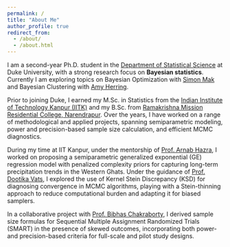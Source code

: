 ```yaml
---
permalink: /
title: "About Me"
author_profile: true
redirect_from: 
  - /about/
  - /about.html
---
```


<p>
  I am a second-year Ph.D. student in the
  <a href="https://stat.duke.edu" target="_blank">Department of Statistical Science</a> at Duke University, with a strong research focus on 
  <strong>Bayesian statistics</strong>. Currently I am exploring topics on Bayesian Optimization with <a href = "https://sites.google.com/view/simonmak/home">Simon Mak</a> and Bayesian Clustering with <a href="https://scholars.duke.edu/person/Amy.Herring">Amy Herring</a>. 
</p>

<p>
  Prior to joining Duke, I earned my M.Sc. in Statistics from the 
  <a href="https://iitk.ac.in" target="_blank">Indian Institute of Technology Kanpur (IITK)</a> 
  and my B.Sc. from 
  <a href="https://rkmrc.in" target="_blank">Ramakrishna Mission Residential College, Narendrapur</a>. 
  Over the years, I have worked on a range of methodological and applied projects, spanning 
  semiparametric modeling, power and precision-based sample size calculation, and efficient MCMC diagnostics.
</p>

<p>
  During my time at IIT Kanpur, under the mentorship of <a href="https://sites.google.com/view/arnabhazra09/">Prof. Arnab Hazra</a>, I worked on proposing a semiparametric generalized exponential (GE) regression model with penalized complexity priors for capturing long-term precipitation trends in the Western Ghats.
Under the guidance of <a href="https://dvats.github.io/">Prof. Dootika Vats</a>, I explored the use of Kernel Stein Discrepancy (KSD) for diagnosing convergence in MCMC algorithms, playing with a Stein-thinning approach to reduce computational burden and adapting it for biased samplers.
</p>

<p>
  In a collaborative project with <a href="https://blog.nus.edu.sg/bibhas/">Prof. Bibhas Chakraborty</a>, I derived sample size formulas for Sequential Multiple Assignment Randomized Trials (SMART) in the presence of skewed outcomes, incorporating both power- and precision-based criteria for full-scale and pilot study designs.
</p>






